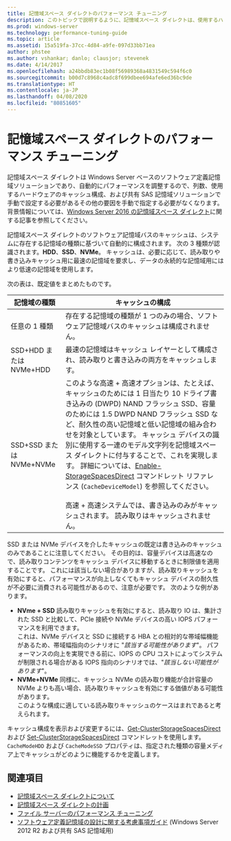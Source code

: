 ```yaml
---
title: 記憶域スペース ダイレクトのパフォーマンス チューニング
description: このトピックで説明するように、記憶域スペース ダイレクトは、使用するハードウェアのキャッシュ構成に基づいて自動的にパフォーマンスを調整します。
ms.prod: windows-server
ms.technology: performance-tuning-guide
ms.topic: article
ms.assetid: 15a519fa-37cc-4d84-a9fe-097d33bb71ea
author: phstee
ms.author: vshankar; danlo; clausjor; stevenek
ms.date: 4/14/2017
ms.openlocfilehash: a24bbdb83ec1b08f56989368a4831549c594f6c0
ms.sourcegitcommit: b00d7c8968c4adc8f699dbee694afe6ed36bc9de
ms.translationtype: HT
ms.contentlocale: ja-JP
ms.lasthandoff: 04/08/2020
ms.locfileid: "80851605"
---
```

# <a name="performance-tuning-for-storage-spaces-direct"></a>記憶域スペース ダイレクトのパフォーマンス チューニング

記憶域スペース ダイレクトは Windows Server ベースのソフトウェア定義記憶域ソリューションであり、自動的にパフォーマンスを調整するので、列数、使用するハードウェアのキャッシュ構成、および共有 SAS 記憶域ソリューションで手動で設定する必要があるその他の要因を手動で指定する必要がなくなります。 背景情報については、[Windows Server 2016 の記憶域スペース ダイレクト](../../../../storage/storage-spaces/storage-spaces-direct-overview.md)に関する記事を参照してください。

記憶域スペース ダイレクトのソフトウェア記憶域バスのキャッシュは、システムに存在する記憶域の種類に基づいて自動的に構成されます。 次の 3 種類が認識されます。**HDD**、**SSD**、**NVMe**。 キャッシュは、必要に応じて、読み取りや書き込みキャッシュ用に最速の記憶域を要求し、データの永続的な記憶域用にはより低速の記憶域を使用します。

次の表は、既定値をまとめたものです。

| 記憶域の種類 | キャッシュの構成 |
| --- | --- |
| 任意の 1 種類 | 存在する記憶域の種類が 1 つのみの場合、ソフトウェア記憶域バスのキャッシュは構成されません。 |
| SSD+HDD または NVMe+HDD | 最速の記憶域はキャッシュ レイヤーとして構成され、読み取りと書き込みの両方をキャッシュします。 |
| SSD+SSD または NVMe+NVMe | このような高速 + 高速オプションは、たとえば、キャッシュのためには 1 日当たり 10 ドライブ書き込みの (DWPD) NAND フラッシュ SSD、容量のためには 1.5 DWPD NAND フラッシュ SSD など、耐久性の高い記憶域と低い記憶域の組み合わせを対象としています。 キャッシュ デバイスの識別に使用する一連のモデル文字列を記憶域スペース ダイレクトに付与することで、これを実現します。 詳細については、[Enable-StorageSpacesDirect](https://technet.microsoft.com/library/mt589697.aspx) コマンドレット リファレンス (`CacheDeviceModel`) を参照してください。 <br><br>高速 + 高速システムでは、書き込みのみがキャッシュされます。 読み取りはキャッシュされません。 |

SSD または NVMe デバイスを介したキャッシュの既定は書き込みのキャッシュのみであることに注意してください。 その目的は、容量デバイスは高速なので、読み取りコンテンツをキャッシュ デバイスに移動するときに制限値を適用することです。 これには該当しない場合がありますが、読み取りキャッシュを有効にすると、パフォーマンスが向上しなくてもキャッシュ デバイスの耐久性が不必要に消費される可能性があるので、注意が必要です。 次のような例があります。

* **NVme + SSD** 読み取りキャッシュを有効にすると、読み取り IO は、集計された SSD と比較して、PCIe 接続や NVMe デバイスの高い IOPS パフォーマンスを利用できます。 <br>これは、NVMe デバイスと SSD に接続する HBA との相対的な帯域幅機能があるため、帯域幅指向のシナリオに "_該当する可能性があります_"。 パフォーマンスの向上を実現できる前に、IOPS の CPU コストによってシステムが制限される場合がある IOPS 指向のシナリオでは、"_該当しない可能性があります_"。
* **NVMe+NVMe** 同様に、キャッシュ NVMe の読み取り機能が合計容量の NVMe よりも高い場合、読み取りキャッシュを有効にする価値がある可能性があります。 <br>このような構成に適している読み取りキャッシュのケースはまれであると考えられます。

キャッシュ構成を表示および変更するには、[Get-ClusterStorageSpacesDirect](https://technet.microsoft.com/library/mt634616.aspx) および [Set-ClusterStorageSpacesDirect](https://technet.microsoft.com/library/mt763265.aspx) コマンドレットを使用します。 `CacheModeHDD` および `CacheModeSSD` プロパティは、指定された種類の容量メディア上でキャッシュがどのように機能するかを定義します。

## <a name="see-also"></a>関連項目

- [記憶域スペース ダイレクトについて](../../../../storage/storage-spaces/understand-storage-spaces-direct.md)
- [記憶域スペース ダイレクトの計画](../../../../storage/storage-spaces/plan-storage-spaces-direct.md)
- [ファイル サーバーのパフォーマンス チューニング](../../role/file-server/index.md)
- [ソフトウェア定義記憶域の設計に関する考慮事項ガイド](https://technet.microsoft.com/library/mt243829.aspx) (Windows Server 2012 R2 および共有 SAS 記憶域用)
